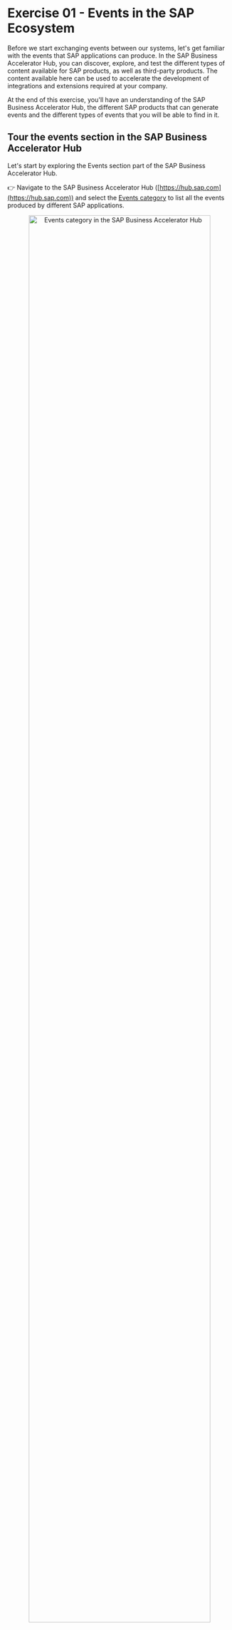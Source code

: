 # Exercise 01 - Events in the SAP Ecosystem

Before we start exchanging events between our systems, let's get familiar with the events that SAP applications can produce. In the SAP Business Accelerator Hub, you can discover, explore, and test the different types of content available for SAP products, as well as third-party products. The content available here can be used to accelerate the development of integrations and extensions required at your company. 

At the end of this exercise, you'll have an understanding of the SAP Business Accelerator Hub, the different SAP products that can generate events and the different types of events that you will be able to find in it.

## Tour the events section in the SAP Business Accelerator Hub

Let's start by exploring the Events section part of the SAP Business Accelerator Hub.

👉 Navigate to the SAP Business Accelerator Hub ([https://hub.sap.com](https://hub.sap.com)) and select the [Events category](https://hub.sap.com/content-type/Events/events/events) to list all the events produced by different SAP applications.

<p align = "center">
    <img alt="Events category in the SAP Business Accelerator Hub" src="assets/BAH-events.png" width="90%"/><br/>
    <i>Events category in the SAP Business Accelerator Hub</i>
</p>

This will list more than 350 events available. Let's group these events by SAP application and get familiar with the events produced by a particular SAP application.

👉 Click on the `Packages` tab, select the [SAP Marketing Cloud Business Events](https://hub.sap.com/package/SAPMarketingCloudBusinessEvents/event)

<p align = "center">
    <img alt="Navigate to SAP Marketing Cloud Business Events" src="assets/bah-marketing-cloud-business-events.gif" width="90%"/><br/>
    <i>Navigate to SAP Marketing Cloud Business Events</i>
</p>

## Type of events

The two most common types of events that we will normally interact with are known as notification events and data events. They mainly differ in the amount of information included in the payload. Let's explore this further.

### Notification events

A notification event is a message that is sent to inform that something has happened. It is a simple message that does not contain much data. For example, a notification event could be sent to inform that a new customer has been created in a system and within its payload it might just contain an id.

As an example, let's use the [`Marketing Campaign Events`](https://hub.sap.com/event/CE_MARKETINGCAMPAIGNEVENTS/resource) available from SAP Marketing Cloud in the SAP Business Accelerator Hub. We can see that there is an operation available - `ce/sap/s4/beh/marketingcampaign/v1/MarketingCampaign/Completed/v1`, and within it, we can find the headers and payload of the event. This event is an example of a notification event:

```json
{
  "type": "sap.s4.beh.marketingcampaign.v1.MarketingCampaign.Completed.v1",
  "source": "",
  "datacontenttype": "application/json",
  "specversion": "1.0",
  "subject": "string",
  "id": "QgEK7wzuHtqdhJwqCS+VOA==",
  "time": "2018-04-05T17:31:00Z",
    "data": {
        "CampaignUUID": "265239ce-e1b5-46a9-8c6d-dc68a238fd18"
    }
}
```

> In the [Explore the Business Partner events available in SAP S/4HANA Cloud](#explore-the-business-partner-events-available-in-sap-s4hana-cloud) section below, we share an example of another notification event, this time from the Business Partner object produced by an SAP S/4HANA Cloud system.

### Data events

A data event is also a message that is sent to inform that something has happened but different to the notification event, it includes the data that has changed. For example, a data event could be sent to inform that a new customer has been created in a system and include the data of the new customer.

As an example, let's get familiar with the [`SAP Digital Vehicle Hub Business Events`](https://hub.sap.com/event/SAPDigitalVehicleHubBusinessEvents_SAPDigitalVehicleHubBusinessEvents/resource) available from SAP Digital Vehicle Hub in the SAP Business Accelerator Hub. We can see that there is an operation available - Vehicle Created (`/sap.dmo.dvh.Vehicle.Created.v1`), and within it, we can find an example payload of the event. You can see that it contains lots of information, e.g. Vehicle information, Business partners info, storage location, model specification, vehicle specification, tire information, etc. The [full sample](assets/vehicle-created-sample.json) can be found in the assets folder. This event is an example of a data event:

```json
{
    "specversion": "1.0",
    "type": "sap.dmo.dvh.Vehicle.Created.v1",
    "source": "/eu10/sap.dmo.dvh",
    "subject": "808E6E30B65149978A443429B29FB300",
    "id": "a823e884-5edc-4194-a81a-f3a3632417ee",
    "time": "2018-04-08 08:31:00",
    "datacontenttype": "application/json",
    "sappassport": "string",
    "data": {
        "vehicle": {
            "vehicleIdentifyingElements": {
                "id": "808E6E30B65149978A443429B29FB300",
                "externalID": "vehicle-008",
                "vin": "1234567898888888"
            },
            "additionalBusinessPartner": [
                {
                    "id": "string",
                    "role": "string"
                }
            ],
            "description": [
                {
                    "short": "string",
                    "long": "string",
                    "language": "string"
                }
            ],
            "vehicleImageURL": "string",
            "sourceSystemID": "string",
            "buildDate": "string",
            "plannedIndicator": true,
            "batchNumber": "string",
            "businessTypeCode": "string",
            "availabilityCode": "string",
            "plantID": "string",
            "plantName": "string",
            "storageLocationID": "string",
            "storageLocationDescription": "string",
            "modelSpecification": {
                "modelExternalID": "string",
                "modelName": "string",
                "manufacturerName": "string"
            },
            "vehicleSpecification": {
                "interiorColor": "string",
                "exteriorColor": "string",
                "upholstery": "Leather",
                "upholsteryColor": "string",
                "wheelType": "Alloy",
            ...
}
```

## Explore the Business Partner events available in SAP S/4HANA Cloud 

As part of this CodeJam, we will interact with the Business Partner data from an SAP S/4HANA Cloud system. In our scenario, the Business Partner event will be used to inform that a Business Partner has been created and it will be triggered with the creation of a new performer in the SAP S/4HANA Cloud system.

👉 Now that you are familiar with how to get around the SAP Business Accelerator Hub, search for the [Business Partner events](https://api.sap.com/products/SAPS4HANACloud/apis/all) available for SAP S/4HANA Cloud Public Edition, check out the different operations and get acquainted with the payload for the Business Partner changed event - [https://hub.sap.com/event/CE_BUSINESSPARTNEREVENTS/resource](https://hub.sap.com/event/CE_BUSINESSPARTNEREVENTS/resource).

```json
{
    "type": "sap.s4.beh.businesspartner.v1.BusinessPartner.Changed.v1",
    "specversion": "1.0",
    "source": "/default/sap.s4.beh/244572008",
    "id": "194780e0-b5db-1ede-b58a-4550178dff9e",
    "time": "2024-02-26T02:53:06Z",
    "datacontenttype": "application/json",
    "data": {
        "BusinessPartner": "1000667"
    }
}
```

The event shared above would be considered a notification event, as it only contains the Business Partner ID that has been changed. As we can see it doesn't contain any information about the Business Partner itself, just the ID. If we would like to get more information about the Business Partner, we would need to call the [Business Partner (A2X) API](https://hub.sap.com/api/API_BUSINESS_PARTNER/overview), available in SAP S/4HANA Cloud, to get the details.

🧭 Take some time to explore what's documented on the [Business Partner events - Overview page](https://hub.sap.com/event/CE_BUSINESSPARTNEREVENTS/overview). You will be able to find lots of valuable information here, e.g. [event reference](https://hub.sap.com/event/CE_BUSINESSPARTNEREVENTS/resource), event specifications (in JSON and YAML format), and a link to the [documentation](https://help.sap.com/docs/SAP_S4HANA_CLOUD/3c916ef10fc240c9afc594b346ffaf77/a75345282ddd4054a1e5ce7687e4b088.html?locale=en-US&state=PRODUCTION&version=2402.500).

Now, you might have noticed that the event samples shared in this exercise are in JSON format and follow a specific format. They all contain a similar structure, some header information (metadata) describing the message, e.g. `id`, `type`, `specversion`, `source`, `type`, `datacontenttype` and a `data` node, which includes the actual payload. This is because SAP has adopted the CloudEvents specification as the common format for its systems/applications to publish events. In the next exercise, we will explore the CloudEvents format, which is a specification for commonly describing event data.

## Summary

Now that you are familiar with some of the events available in the SAP Business Accelerator Hub, we are ready to start exploring the format used to describe the events. Enter CloudEvents.

## Further Study

* Explore the events in the SAP Business Accelerator Hub - [link](https://hub.sap.com/content-type/Events/events/events)
* CloudEvents at SAP - [link](https://community.sap.com/t5/application-development-blog-posts/cloudevents-at-sap/ba-p/13620137)

---

If you finish earlier than your fellow participants, you might like to ponder these questions. There isn't always a single correct answer and there are no prizes - they're just to give you something else to think about.

1. Can you think of reasons why would you prefer publishing notification events instead of data events?
2. Which format is used to document the Business Partner event specification?
   <details>
    <summary>⇟ Hint 🔦</summary>
    <i>Go to the Business Accelerator Hub and open the Business Partner event specification, in JSON or YAML format.</i>
    </details>
3. The Business Partner event above, will it be considered a data event or a notification event?

## Next

Continue to 👉 [Exercise 02 - Cloud Events](../02-cloudevents/README.md)
